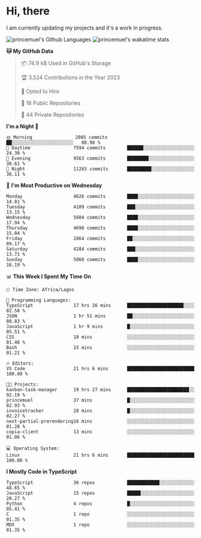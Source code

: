 # Hi, there

<!--
**princemuel/princemuel** is a ✨ _special_ ✨ repository because its `README.md` (this file) appears on your GitHub profile.

Here are some ideas to get you started:

- 🔭 I’m currently working on ...
- 🌱 I’m currently learning ...
- 👯 I’m looking to collaborate on ...
- 🤔 I’m looking for help with ...
- 💬 Ask me about ...
- 📫 How to reach me: ...
- 😄 Pronouns: ...
- ⚡ Fun fact: ...
-->

I am currently updating my projects and it's a work in progress.

![princemuel's Github Languages](https://github-readme-stats.vercel.app/api/top-langs/?username=princemuel&text_color=586069&layout=compact&hide_border=true&title_color=0366d6&count_private=true&include_all_commits=true&theme=tokyonight&show_icons=true)
![princemuel's wakatime stats](https://github-readme-stats.vercel.app/api/wakatime?username=princemuel&text_color=586069&layout=compact&hide_border=true&title_color=0366d6&count_private=true&include_all_commits=true&theme=tokyonight&show_icons=true)

<!--START_SECTION:waka-->
**🐱 My GitHub Data** 

> 📦 74.9 kB Used in GitHub's Storage 
 > 
> 🏆 3,524 Contributions in the Year 2023
 > 
> 💼 Opted to Hire
 > 
> 📜 18 Public Repositories 
 > 
> 🔑 44 Private Repositories 
 > 
**I'm a Night 🦉** 

```text
🌞 Morning                2805 commits        ██░░░░░░░░░░░░░░░░░░░░░░░   08.98 % 
🌆 Daytime                7594 commits        ██████░░░░░░░░░░░░░░░░░░░   24.30 % 
🌃 Evening                9563 commits        ████████░░░░░░░░░░░░░░░░░   30.61 % 
🌙 Night                  11283 commits       █████████░░░░░░░░░░░░░░░░   36.11 % 
```
📅 **I'm Most Productive on Wednesday** 

```text
Monday                   4626 commits        ████░░░░░░░░░░░░░░░░░░░░░   14.81 % 
Tuesday                  4109 commits        ███░░░░░░░░░░░░░░░░░░░░░░   13.15 % 
Wednesday                5604 commits        ████░░░░░░░░░░░░░░░░░░░░░   17.94 % 
Thursday                 4698 commits        ████░░░░░░░░░░░░░░░░░░░░░   15.04 % 
Friday                   2864 commits        ██░░░░░░░░░░░░░░░░░░░░░░░   09.17 % 
Saturday                 4284 commits        ███░░░░░░░░░░░░░░░░░░░░░░   13.71 % 
Sunday                   5060 commits        ████░░░░░░░░░░░░░░░░░░░░░   16.19 % 
```


📊 **This Week I Spent My Time On** 

```text
🕑︎ Time Zone: Africa/Lagos

💬 Programming Languages: 
TypeScript               17 hrs 26 mins      █████████████████████░░░░   82.58 % 
JSON                     1 hr 51 mins        ██░░░░░░░░░░░░░░░░░░░░░░░   08.83 % 
JavaScript               1 hr 9 mins         █░░░░░░░░░░░░░░░░░░░░░░░░   05.51 % 
CSS                      18 mins             ░░░░░░░░░░░░░░░░░░░░░░░░░   01.48 % 
Bash                     15 mins             ░░░░░░░░░░░░░░░░░░░░░░░░░   01.21 % 

🔥 Editors: 
VS Code                  21 hrs 6 mins       █████████████████████████   100.00 % 

🐱‍💻 Projects: 
kanban-task-manager      19 hrs 27 mins      ███████████████████████░░   92.19 % 
princemuel               37 mins             █░░░░░░░░░░░░░░░░░░░░░░░░   02.93 % 
invoicetracker           28 mins             █░░░░░░░░░░░░░░░░░░░░░░░░   02.27 % 
next-partial-prerendering16 mins             ░░░░░░░░░░░░░░░░░░░░░░░░░   01.28 % 
copia-client             13 mins             ░░░░░░░░░░░░░░░░░░░░░░░░░   01.06 % 

💻 Operating System: 
Linux                    21 hrs 6 mins       █████████████████████████   100.00 % 
```

**I Mostly Code in TypeScript** 

```text
TypeScript               36 repos            ████████████░░░░░░░░░░░░░   48.65 % 
JavaScript               15 repos            █████░░░░░░░░░░░░░░░░░░░░   20.27 % 
Python                   4 repos             █░░░░░░░░░░░░░░░░░░░░░░░░   05.41 % 
C                        1 repo              ░░░░░░░░░░░░░░░░░░░░░░░░░   01.35 % 
MDX                      1 repo              ░░░░░░░░░░░░░░░░░░░░░░░░░   01.35 % 
```




<!--END_SECTION:waka-->
